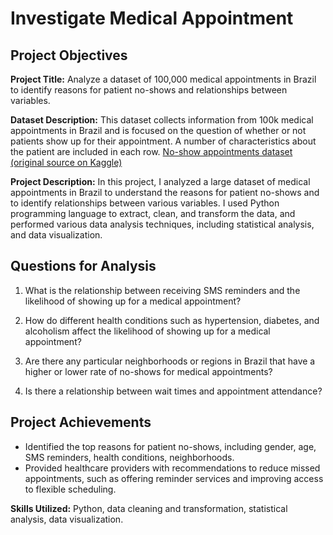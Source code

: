 # Investigate Medical Appointment

## Project Objectives

**Project Title:** Analyze a dataset of 100,000 medical appointments in Brazil to identify reasons for patient no-shows and relationships between variables.


**Dataset Description:** This dataset collects information from 100k medical appointments in Brazil and is focused on the question of whether or not patients show up for their appointment. A number of characteristics about the patient are included in each row. [No-show appointments dataset (original source on Kaggle)](https://www.kaggle.com/datasets/joniarroba/noshowappointments/discussion/29699#229356)

**Project Description:** In this project, I analyzed a large dataset of medical appointments in Brazil to understand the reasons for patient no-shows and to identify relationships between various variables. I used Python programming language to extract, clean, and transform the data, and performed various data analysis techniques, including statistical analysis, and data visualization.

## Questions for Analysis

1. What is the relationship between receiving SMS reminders and the likelihood of showing up for a medical appointment?

2. How do different health conditions such as hypertension, diabetes, and alcoholism affect the likelihood of showing up for a medical appointment?

3. Are there any particular neighborhoods or regions in Brazil that have a higher or lower rate of no-shows for medical appointments?

4. Is there a relationship between wait times and appointment attendance?

## Project Achievements

* Identified the top reasons for patient no-shows, including gender, age, SMS reminders, health conditions, neighborhoods.
* Provided healthcare providers with recommendations to reduce missed appointments, such as offering reminder services and improving access to flexible scheduling.

**Skills Utilized:** Python, data cleaning and transformation, statistical analysis, data visualization.


